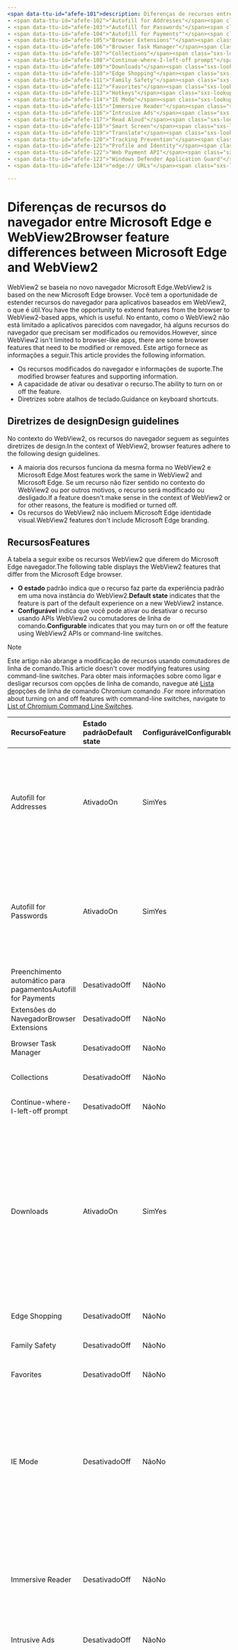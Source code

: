 ```yaml
---
<span data-ttu-id="afefe-101">description: Diferenças de recursos entre o título Microsoft Edge e WebView2: Diferenças de recursos entre o autor Microsoft Edge e WebView2: MSEdgeTeam ms.author: msedgedevrel ms.date: 05/06/2021 ms.topic: conceptual ms.prod: microsoft-edge ms.technology: webview keywords: IWebView2, IWebView2WebView, WebView2, webview, aplicativos wpf, wpf, edge, ICoreWebView2, ICoreWebView2Host, controle de navegador, html de borda no-loc:</span><span class="sxs-lookup"><span data-stu-id="afefe-101">description: Feature differences between Microsoft Edge and WebView2 title: Feature differences between Microsoft Edge and WebView2 author: MSEdgeTeam ms.author: msedgedevrel ms.date: 05/06/2021 ms.topic: conceptual ms.prod: microsoft-edge ms.technology: webview keywords: IWebView2, IWebView2WebView, WebView2, webview, wpf apps, wpf, edge, ICoreWebView2, ICoreWebView2Host, browser control, edge html no-loc:</span></span>
- <span data-ttu-id="afefe-102">"Autofill for Addresses"</span><span class="sxs-lookup"><span data-stu-id="afefe-102">"Autofill for Addresses"</span></span>
- <span data-ttu-id="afefe-103">"Autofill for Passwords"</span><span class="sxs-lookup"><span data-stu-id="afefe-103">"Autofill for Passwords"</span></span>
- <span data-ttu-id="afefe-104">"Autofill for Payments""</span><span class="sxs-lookup"><span data-stu-id="afefe-104">"Autofill for Payments""</span></span>
- <span data-ttu-id="afefe-105">"Browser Extensions""</span><span class="sxs-lookup"><span data-stu-id="afefe-105">"Browser Extensions""</span></span>
- <span data-ttu-id="afefe-106">"Browser Task Manager"</span><span class="sxs-lookup"><span data-stu-id="afefe-106">"Browser Task Manager"</span></span>
- <span data-ttu-id="afefe-107">"Collections"</span><span class="sxs-lookup"><span data-stu-id="afefe-107">"Collections"</span></span>
- <span data-ttu-id="afefe-108">"Continue-where-I-left-off prompt"</span><span class="sxs-lookup"><span data-stu-id="afefe-108">"Continue-where-I-left-off prompt"</span></span>
- <span data-ttu-id="afefe-109">"Downloads"</span><span class="sxs-lookup"><span data-stu-id="afefe-109">"Downloads"</span></span>
- <span data-ttu-id="afefe-110">"Edge Shopping"</span><span class="sxs-lookup"><span data-stu-id="afefe-110">"Edge Shopping"</span></span>
- <span data-ttu-id="afefe-111">"Family Safety"</span><span class="sxs-lookup"><span data-stu-id="afefe-111">"Family Safety"</span></span>
- <span data-ttu-id="afefe-112">"Favorites"</span><span class="sxs-lookup"><span data-stu-id="afefe-112">"Favorites"</span></span>
- <span data-ttu-id="afefe-113">"Hotkeys"</span><span class="sxs-lookup"><span data-stu-id="afefe-113">"Hotkeys"</span></span>
- <span data-ttu-id="afefe-114">"IE Mode"</span><span class="sxs-lookup"><span data-stu-id="afefe-114">"IE Mode"</span></span>
- <span data-ttu-id="afefe-115">"Immersive Reader"</span><span class="sxs-lookup"><span data-stu-id="afefe-115">"Immersive Reader"</span></span>
- <span data-ttu-id="afefe-116">"Intrusive Ads"</span><span class="sxs-lookup"><span data-stu-id="afefe-116">"Intrusive Ads"</span></span>
- <span data-ttu-id="afefe-117">"Read Aloud"</span><span class="sxs-lookup"><span data-stu-id="afefe-117">"Read Aloud"</span></span>
- <span data-ttu-id="afefe-118">"Smart Screen"</span><span class="sxs-lookup"><span data-stu-id="afefe-118">"Smart Screen"</span></span>
- <span data-ttu-id="afefe-119">"Translate"</span><span class="sxs-lookup"><span data-stu-id="afefe-119">"Translate"</span></span>
- <span data-ttu-id="afefe-120">"Tracking Prevention"</span><span class="sxs-lookup"><span data-stu-id="afefe-120">"Tracking Prevention"</span></span>
- <span data-ttu-id="afefe-121">"Profile and Identity"</span><span class="sxs-lookup"><span data-stu-id="afefe-121">"Profile and Identity"</span></span>
- <span data-ttu-id="afefe-122">"Web Payment API"</span><span class="sxs-lookup"><span data-stu-id="afefe-122">"Web Payment API"</span></span>
- <span data-ttu-id="afefe-123">"Windows Defender Application Guard"</span><span class="sxs-lookup"><span data-stu-id="afefe-123">"Windows Defender Application Guard"</span></span>
- <span data-ttu-id="afefe-124">"edge:// URLs"</span><span class="sxs-lookup"><span data-stu-id="afefe-124">"edge:// URLs"</span></span>

---
```

# <a name="browser-feature-differences-between-microsoft-edge-and-webview2"></a><span data-ttu-id="afefe-125">Diferenças de recursos do navegador entre Microsoft Edge e WebView2</span><span class="sxs-lookup"><span data-stu-id="afefe-125">Browser feature differences between Microsoft Edge and WebView2</span></span>  

<span data-ttu-id="afefe-126">WebView2 se baseia no novo navegador Microsoft Edge.</span><span class="sxs-lookup"><span data-stu-id="afefe-126">WebView2 is based on the new Microsoft Edge browser.</span></span>  <span data-ttu-id="afefe-127">Você tem a oportunidade de estender recursos do navegador para aplicativos baseados em WebView2, o que é útil.</span><span class="sxs-lookup"><span data-stu-id="afefe-127">You have the opportunity to extend features from the browser to WebView2-based apps, which is useful.</span></span>  <span data-ttu-id="afefe-128">No entanto, como o WebView2 não está limitado a aplicativos parecidos com navegador, há alguns recursos do navegador que precisam ser modificados ou removidos.</span><span class="sxs-lookup"><span data-stu-id="afefe-128">However, since WebView2 isn't limited to browser-like apps, there are some browser features that need to be modified or removed.</span></span>  <span data-ttu-id="afefe-129">Este artigo fornece as informações a seguir.</span><span class="sxs-lookup"><span data-stu-id="afefe-129">This article provides the following information.</span></span>  

*   <span data-ttu-id="afefe-130">Os recursos modificados do navegador e informações de suporte.</span><span class="sxs-lookup"><span data-stu-id="afefe-130">The modified browser features and supporting information.</span></span>   
*   <span data-ttu-id="afefe-131">A capacidade de ativar ou desativar o recurso.</span><span class="sxs-lookup"><span data-stu-id="afefe-131">The ability to turn on or off the feature.</span></span>  
*   <span data-ttu-id="afefe-132">Diretrizes sobre atalhos de teclado.</span><span class="sxs-lookup"><span data-stu-id="afefe-132">Guidance on keyboard shortcuts.</span></span>  
    
## <a name="design-guidelines"></a><span data-ttu-id="afefe-133">Diretrizes de design</span><span class="sxs-lookup"><span data-stu-id="afefe-133">Design guidelines</span></span>  

<span data-ttu-id="afefe-134">No contexto do WebView2, os recursos do navegador seguem as seguintes diretrizes de design.</span><span class="sxs-lookup"><span data-stu-id="afefe-134">In the context of WebView2, browser features adhere to the following design guidelines.</span></span>  

*   <span data-ttu-id="afefe-135">A maioria dos recursos funciona da mesma forma no WebView2 e Microsoft Edge.</span><span class="sxs-lookup"><span data-stu-id="afefe-135">Most features work the same in WebView2 and Microsoft Edge.</span></span>  <span data-ttu-id="afefe-136">Se um recurso não fizer sentido no contexto do WebView2 ou por outros motivos, o recurso será modificado ou desligado.</span><span class="sxs-lookup"><span data-stu-id="afefe-136">If a feature doesn't make sense in the context of WebView2 or for other reasons, the feature is modified or turned off.</span></span> 
*   <span data-ttu-id="afefe-137">Os recursos do WebView2 não incluem Microsoft Edge identidade visual.</span><span class="sxs-lookup"><span data-stu-id="afefe-137">WebView2 features don't include Microsoft Edge branding.</span></span>  
    
## <a name="features"></a><span data-ttu-id="afefe-138">Recursos</span><span class="sxs-lookup"><span data-stu-id="afefe-138">Features</span></span>  

<span data-ttu-id="afefe-139">A tabela a seguir exibe os recursos WebView2 que diferem do Microsoft Edge navegador.</span><span class="sxs-lookup"><span data-stu-id="afefe-139">The following table displays the WebView2 features that differ from the Microsoft Edge browser.</span></span>   

*   <span data-ttu-id="afefe-140">**O estado** padrão indica que o recurso faz parte da experiência padrão em uma nova instância do WebView2.</span><span class="sxs-lookup"><span data-stu-id="afefe-140">**Default state** indicates that the feature is part of the default experience on a new WebView2 instance.</span></span>  
*   <span data-ttu-id="afefe-141">**Configurável** indica que você pode ativar ou desativar o recurso usando APIs WebView2 ou comutadores de linha de comando.</span><span class="sxs-lookup"><span data-stu-id="afefe-141">**Configurable** indicates that you may turn on or off the feature using WebView2 APIs or command-line switches.</span></span>  
    
> [!NOTE]  
> <span data-ttu-id="afefe-142">Este artigo não abrange a modificação de recursos usando comutadores de linha de comando.</span><span class="sxs-lookup"><span data-stu-id="afefe-142">This article doesn't cover modifying features using command-line switches.</span></span>  <span data-ttu-id="afefe-143">Para obter mais informações sobre como ligar e desligar recursos com opções de linha de comando, navegue até [Lista de][PeterExperimentsChromiumCommandLineSwitches]opções de linha de comando Chromium comando .</span><span class="sxs-lookup"><span data-stu-id="afefe-143">For more information about turning on and off features with command-line switches, navigate to [List of Chromium Command Line Switches][PeterExperimentsChromiumCommandLineSwitches].</span></span>  
    
| <span data-ttu-id="afefe-144">Recurso</span><span class="sxs-lookup"><span data-stu-id="afefe-144">Feature</span></span> | <span data-ttu-id="afefe-145">Estado padrão</span><span class="sxs-lookup"><span data-stu-id="afefe-145">Default state</span></span> | <span data-ttu-id="afefe-146">Configurável</span><span class="sxs-lookup"><span data-stu-id="afefe-146">Configurable</span></span> | <span data-ttu-id="afefe-147">Detalhes</span><span class="sxs-lookup"><span data-stu-id="afefe-147">Details</span></span> |  
|:--- |:--- |:--- | :--- |  
| Autofill for Addresses | <span data-ttu-id="afefe-148">Ativado</span><span class="sxs-lookup"><span data-stu-id="afefe-148">On</span></span> | <span data-ttu-id="afefe-149">Sim</span><span class="sxs-lookup"><span data-stu-id="afefe-149">Yes</span></span> | <span data-ttu-id="afefe-150">Esse recurso é ligado por padrão, você pode autá-lo ou desativar usando APIs de Preenchimento Automático webView2.</span><span class="sxs-lookup"><span data-stu-id="afefe-150">This feature is turned on by default, you may turn it on or off using WebView2 Autofill APIs.</span></span>  |  
| Autofill for Passwords | <span data-ttu-id="afefe-151">Ativado</span><span class="sxs-lookup"><span data-stu-id="afefe-151">On</span></span> | <span data-ttu-id="afefe-152">Sim</span><span class="sxs-lookup"><span data-stu-id="afefe-152">Yes</span></span> | <span data-ttu-id="afefe-153">Esse recurso é ligado por padrão, você pode autá-lo ou desativar usando APIs de Preenchimento Automático webView2.</span><span class="sxs-lookup"><span data-stu-id="afefe-153">This feature is turned on by default, you may turn it on or off using WebView2 Autofill APIs.</span></span>  |  
| <span data-ttu-id="afefe-154">Preenchimento automático para pagamentos</span><span class="sxs-lookup"><span data-stu-id="afefe-154">Autofill for Payments</span></span> | <span data-ttu-id="afefe-155">Desativado</span><span class="sxs-lookup"><span data-stu-id="afefe-155">Off</span></span> | <span data-ttu-id="afefe-156">Não</span><span class="sxs-lookup"><span data-stu-id="afefe-156">No</span></span> | <span data-ttu-id="afefe-157">Esse recurso está desligado.</span><span class="sxs-lookup"><span data-stu-id="afefe-157">This feature is turned off.</span></span>  |  
| <span data-ttu-id="afefe-158">Extensões do Navegador</span><span class="sxs-lookup"><span data-stu-id="afefe-158">Browser Extensions</span></span> | <span data-ttu-id="afefe-159">Desativado</span><span class="sxs-lookup"><span data-stu-id="afefe-159">Off</span></span> | <span data-ttu-id="afefe-160">Não</span><span class="sxs-lookup"><span data-stu-id="afefe-160">No</span></span> | <span data-ttu-id="afefe-161">Esse recurso está desligado.</span><span class="sxs-lookup"><span data-stu-id="afefe-161">This feature is turned off.</span></span>  |  
| Browser Task Manager | <span data-ttu-id="afefe-162">Desativado</span><span class="sxs-lookup"><span data-stu-id="afefe-162">Off</span></span> | <span data-ttu-id="afefe-163">Não</span><span class="sxs-lookup"><span data-stu-id="afefe-163">No</span></span> | <span data-ttu-id="afefe-164">Esse recurso está desligado.</span><span class="sxs-lookup"><span data-stu-id="afefe-164">This feature is turned off.</span></span>  |  
| Collections | <span data-ttu-id="afefe-165">Desativado</span><span class="sxs-lookup"><span data-stu-id="afefe-165">Off</span></span> | <span data-ttu-id="afefe-166">Não</span><span class="sxs-lookup"><span data-stu-id="afefe-166">No</span></span> | <span data-ttu-id="afefe-167">Esse recurso está desligado.</span><span class="sxs-lookup"><span data-stu-id="afefe-167">This feature is turned off.</span></span>  |  
| Continue-where-I-left-off prompt | <span data-ttu-id="afefe-168">Desativado</span><span class="sxs-lookup"><span data-stu-id="afefe-168">Off</span></span> | <span data-ttu-id="afefe-169">Não</span><span class="sxs-lookup"><span data-stu-id="afefe-169">No</span></span> | <span data-ttu-id="afefe-170">Esse recurso está desligado.</span><span class="sxs-lookup"><span data-stu-id="afefe-170">This feature is turned off.</span></span>  |  
| Downloads | <span data-ttu-id="afefe-171">Ativado</span><span class="sxs-lookup"><span data-stu-id="afefe-171">On</span></span> | <span data-ttu-id="afefe-172">Sim</span><span class="sxs-lookup"><span data-stu-id="afefe-172">Yes</span></span> | <span data-ttu-id="afefe-173">WebView2 fornece uma API que permite personalizar a interface do usuário de download para manipular downloads.</span><span class="sxs-lookup"><span data-stu-id="afefe-173">WebView2 provides an API that allows you to customize the download UI to manipulate downloads.</span></span> <span data-ttu-id="afefe-174">Por exemplo, você pode bloquear, redirecionar, salvar, pausar e assim por diante.</span><span class="sxs-lookup"><span data-stu-id="afefe-174">For example, you can block, redirect, save, pause, and so on.</span></span>  <!--For more information, navigate to [download API][Webview2ReferenceDownloadApi].--> |  
| Edge Shopping | <span data-ttu-id="afefe-175">Desativado</span><span class="sxs-lookup"><span data-stu-id="afefe-175">Off</span></span> | <span data-ttu-id="afefe-176">Não</span><span class="sxs-lookup"><span data-stu-id="afefe-176">No</span></span> | <span data-ttu-id="afefe-177">Esse recurso está desligado.</span><span class="sxs-lookup"><span data-stu-id="afefe-177">This feature is turned off.</span></span>  |  
| Family Safety | <span data-ttu-id="afefe-178">Desativado</span><span class="sxs-lookup"><span data-stu-id="afefe-178">Off</span></span> | <span data-ttu-id="afefe-179">Não</span><span class="sxs-lookup"><span data-stu-id="afefe-179">No</span></span> | <span data-ttu-id="afefe-180">Esse recurso está desligado.</span><span class="sxs-lookup"><span data-stu-id="afefe-180">This feature is turned off.</span></span>  |  
| Favorites | <span data-ttu-id="afefe-181">Desativado</span><span class="sxs-lookup"><span data-stu-id="afefe-181">Off</span></span> | <span data-ttu-id="afefe-182">Não</span><span class="sxs-lookup"><span data-stu-id="afefe-182">No</span></span> | <span data-ttu-id="afefe-183">Esse recurso está desligado.</span><span class="sxs-lookup"><span data-stu-id="afefe-183">This feature is turned off.</span></span>  |  
| IE Mode | <span data-ttu-id="afefe-184">Desativado</span><span class="sxs-lookup"><span data-stu-id="afefe-184">Off</span></span> | <span data-ttu-id="afefe-185">Não</span><span class="sxs-lookup"><span data-stu-id="afefe-185">No</span></span> | <span data-ttu-id="afefe-186">Esse recurso está desligado.</span><span class="sxs-lookup"><span data-stu-id="afefe-186">This feature is turned off.</span></span> <span data-ttu-id="afefe-187">O WebView2 não dá suporte ao modo IE e tem diferenças de comportamento em comparação com o IE (como suporte a MHT ou BIN).</span><span class="sxs-lookup"><span data-stu-id="afefe-187">WebView2 doesn't support IE mode and has differences in behavior compared to IE (such as MHT or BIN support).</span></span> |  
| Immersive Reader | <span data-ttu-id="afefe-188">Desativado</span><span class="sxs-lookup"><span data-stu-id="afefe-188">Off</span></span> | <span data-ttu-id="afefe-189">Não</span><span class="sxs-lookup"><span data-stu-id="afefe-189">No</span></span> | <span data-ttu-id="afefe-190">Esse recurso depende da interface do usuário do navegador para interação.</span><span class="sxs-lookup"><span data-stu-id="afefe-190">This feature depends on the browser UI for interaction.</span></span>  <span data-ttu-id="afefe-191">Esse recurso está desligado.</span><span class="sxs-lookup"><span data-stu-id="afefe-191">This feature is turned off.</span></span>  |  
| Intrusive Ads | <span data-ttu-id="afefe-192">Desativado</span><span class="sxs-lookup"><span data-stu-id="afefe-192">Off</span></span> | <span data-ttu-id="afefe-193">Não</span><span class="sxs-lookup"><span data-stu-id="afefe-193">No</span></span> | <span data-ttu-id="afefe-194">Esse recurso está desligado.</span><span class="sxs-lookup"><span data-stu-id="afefe-194">This feature is turned off.</span></span>  |  
| <span data-ttu-id="afefe-195">Atalhos de teclado</span><span class="sxs-lookup"><span data-stu-id="afefe-195">Keyboard shortcuts</span></span> | <span data-ttu-id="afefe-196">Revisar detalhes</span><span class="sxs-lookup"><span data-stu-id="afefe-196">Review Details</span></span> | <span data-ttu-id="afefe-197">Revisar detalhes</span><span class="sxs-lookup"><span data-stu-id="afefe-197">Review Details</span></span> | <span data-ttu-id="afefe-198">Os atalhos de teclado que estão desligados por padrão não fazem sentido ou causam problemas no WebView2.</span><span class="sxs-lookup"><span data-stu-id="afefe-198">The keyboard shortcuts that are turned off by default either don't make sense or cause problems in WebView2.</span></span>  <span data-ttu-id="afefe-199">Você pode não ativar ou desativar esses atalhos.</span><span class="sxs-lookup"><span data-stu-id="afefe-199">You may not turn on or off these shortcuts.</span></span>  <span data-ttu-id="afefe-200">Em vez disso, você pode escutar uma combinação de teclas usando o `AcceleratorKeyPressed` evento e criar uma resposta personalizada, se necessário.</span><span class="sxs-lookup"><span data-stu-id="afefe-200">Instead, you may listen for a key combination using the `AcceleratorKeyPressed` event and create a custom response if needed.</span></span>  <span data-ttu-id="afefe-201">Para obter mais informações, navegue [até Informações adicionais de atalhos de teclado.](#additional-keyboard-shortcuts-information)</span><span class="sxs-lookup"><span data-stu-id="afefe-201">For more information, navigate to [Additional keyboard shortcuts information](#additional-keyboard-shortcuts-information).</span></span> |  
| <span data-ttu-id="afefe-202">Notificações por push</span><span class="sxs-lookup"><span data-stu-id="afefe-202">Push notifications</span></span> | <span data-ttu-id="afefe-203">Desativado</span><span class="sxs-lookup"><span data-stu-id="afefe-203">Off</span></span> | <span data-ttu-id="afefe-204">Não</span><span class="sxs-lookup"><span data-stu-id="afefe-204">No</span></span> | <span data-ttu-id="afefe-205">Esse recurso não é implementado no WebView2.</span><span class="sxs-lookup"><span data-stu-id="afefe-205">This feature is not implemented in WebView2.</span></span>  <span data-ttu-id="afefe-206">Para obter mais informações, navegue até Adicionar suporte à API de Notificação [html5 (#308)][GithubMicrosoftedgeWebview2feedbackIssues308].</span><span class="sxs-lookup"><span data-stu-id="afefe-206">For more information, navigate to [Add support for HTML5 Notification API (#308)][GithubMicrosoftedgeWebview2feedbackIssues308].</span></span> |  
| Read Aloud | <span data-ttu-id="afefe-207">Desativado</span><span class="sxs-lookup"><span data-stu-id="afefe-207">Off</span></span> | <span data-ttu-id="afefe-208">Não</span><span class="sxs-lookup"><span data-stu-id="afefe-208">No</span></span> | <span data-ttu-id="afefe-209">Esse recurso está desligado.</span><span class="sxs-lookup"><span data-stu-id="afefe-209">This feature is turned off.</span></span>  |  
| Smart Screen | <span data-ttu-id="afefe-210">Ativado</span><span class="sxs-lookup"><span data-stu-id="afefe-210">On</span></span>`*` | <span data-ttu-id="afefe-211">Não</span><span class="sxs-lookup"><span data-stu-id="afefe-211">No</span></span> | `*` <span data-ttu-id="afefe-212">A interface do usuário para esse recurso foi removida, no entanto, a funcionalidade subjacente ainda está disponível.</span><span class="sxs-lookup"><span data-stu-id="afefe-212">The UI for this feature has been removed, however the underlying functionality is still available.</span></span>  <span data-ttu-id="afefe-213">Além disso, você pode desativar Smart Screen usando uma opção de linha de comando.</span><span class="sxs-lookup"><span data-stu-id="afefe-213">Additionally, you may turn off Smart Screen using a command-line switch.</span></span>  |  
| Translate | <span data-ttu-id="afefe-214">Desativado</span><span class="sxs-lookup"><span data-stu-id="afefe-214">Off</span></span> | <span data-ttu-id="afefe-215">Não</span><span class="sxs-lookup"><span data-stu-id="afefe-215">No</span></span> | <span data-ttu-id="afefe-216">Esse recurso está desligado.</span><span class="sxs-lookup"><span data-stu-id="afefe-216">This feature is turned off.</span></span>  |  
| Tracking Prevention | <span data-ttu-id="afefe-217">Ativado</span><span class="sxs-lookup"><span data-stu-id="afefe-217">On</span></span>`*` | <span data-ttu-id="afefe-218">Não</span><span class="sxs-lookup"><span data-stu-id="afefe-218">No</span></span> | `*` <span data-ttu-id="afefe-219">A interface do usuário para esse recurso foi removida, no entanto, a funcionalidade subjacente ainda está disponível.</span><span class="sxs-lookup"><span data-stu-id="afefe-219">The UI for this feature has been removed, however the underlying functionality is still available.</span></span>  <span data-ttu-id="afefe-220">A prevenção de rastreamento sempre é definida como equilibrada.</span><span class="sxs-lookup"><span data-stu-id="afefe-220">Tracking prevention is always set to balanced.</span></span>|  
| Profile and Identity | <span data-ttu-id="afefe-221">Desativado</span><span class="sxs-lookup"><span data-stu-id="afefe-221">Off</span></span> | <span data-ttu-id="afefe-222">Não</span><span class="sxs-lookup"><span data-stu-id="afefe-222">No</span></span> | <span data-ttu-id="afefe-223">O recurso que sincroniza seus favoritos, cookies e assim por diante está desligado.</span><span class="sxs-lookup"><span data-stu-id="afefe-223">The feature that syncs your favorites, cookies, and so on, is turned off.</span></span>  |  
| Web Payment API | <span data-ttu-id="afefe-224">Desativado</span><span class="sxs-lookup"><span data-stu-id="afefe-224">Off</span></span> | <span data-ttu-id="afefe-225">Não</span><span class="sxs-lookup"><span data-stu-id="afefe-225">No</span></span> | <span data-ttu-id="afefe-226">Esse recurso está desligado.</span><span class="sxs-lookup"><span data-stu-id="afefe-226">This feature is turned off.</span></span>  | 
| Windows Defender Application Guard | <span data-ttu-id="afefe-227">Desativado</span><span class="sxs-lookup"><span data-stu-id="afefe-227">Off</span></span> | <span data-ttu-id="afefe-228">Não</span><span class="sxs-lookup"><span data-stu-id="afefe-228">No</span></span> | <span data-ttu-id="afefe-229">Esse recurso está desligado.</span><span class="sxs-lookup"><span data-stu-id="afefe-229">This feature is turned off.</span></span>  |  
| edge:// URLs | <span data-ttu-id="afefe-230">Revisar detalhes</span><span class="sxs-lookup"><span data-stu-id="afefe-230">Review Details</span></span> | <span data-ttu-id="afefe-231">Não</span><span class="sxs-lookup"><span data-stu-id="afefe-231">No</span></span> | <span data-ttu-id="afefe-232">Configurações para o Microsoft Edge navegador estão em `edge://` URLs.</span><span class="sxs-lookup"><span data-stu-id="afefe-232">Settings for the Microsoft Edge browser are on `edge://` URLs.</span></span>  <span data-ttu-id="afefe-233">Como a maioria dessas páginas da Web Microsoft Edge a identidade visual ou não faz sentido no contexto do WebView2, algumas dessas URLs são desligadas.</span><span class="sxs-lookup"><span data-stu-id="afefe-233">Because most of these webpages have Microsoft Edge branding or don't make sense within the context of WebView2, some of these URLs are turned off.</span></span>  <span data-ttu-id="afefe-234">Para obter mais informações, navegue até [URLs internas bloqueadas.](#blocked-internal-urls)</span><span class="sxs-lookup"><span data-stu-id="afefe-234">For more information, navigate to [Blocked internal URLs](#blocked-internal-urls).</span></span>  |  

## <a name="blocked-internal-urls"></a><span data-ttu-id="afefe-235">URLs internas bloqueadas</span><span class="sxs-lookup"><span data-stu-id="afefe-235">Blocked internal URLs</span></span>  

<span data-ttu-id="afefe-236">As páginas Microsoft Edge e as configurações do Google Chrome não estão disponíveis no WebView2.</span><span class="sxs-lookup"><span data-stu-id="afefe-236">The following Microsoft Edge and Google Chrome settings webpages aren't available in WebView2.</span></span>  

*   `chrome-search://local-ntp/local-ntp.html`  
*   `edge://application-guard-internals`  
*   `edge://apps`  
*   `edge://compat`  
*   `edge://extensions`  
*   `edge://favorites`  
*   `edge://help`  
*   `edge://management`  
*   `edge://network-error`  
*   `edge://new-tab-page`  
*   `edge://newtab`  
*   `edge://omnibox`  
*   `edge://settings`  
*   `edge://supervised-user-internals`  
*   `edge://version`  
    
## <a name="additional-keyboard-shortcuts-information"></a><span data-ttu-id="afefe-237">Informações adicionais de atalhos de teclado</span><span class="sxs-lookup"><span data-stu-id="afefe-237">Additional keyboard shortcuts information</span></span>  

<span data-ttu-id="afefe-238">Atalhos de teclado ou vinculações de teclas são suportados Microsoft Edge WebView2.</span><span class="sxs-lookup"><span data-stu-id="afefe-238">Keyboard shortcuts or key bindings are supported in Microsoft Edge and WebView2.</span></span>  <span data-ttu-id="afefe-239">Quando Microsoft Edge atualizações, as vinculações de teclas padrão podem mudar.</span><span class="sxs-lookup"><span data-stu-id="afefe-239">When Microsoft Edge updates, the default key bindings may change.</span></span>  <span data-ttu-id="afefe-240">Além disso, um atalho de teclado que está desligado por padrão pode ativar se o recurso agora tiver suporte no WebView2.</span><span class="sxs-lookup"><span data-stu-id="afefe-240">Furthermore, a keyboard shortcut that is turned off by default may turn on if the feature is now supported in WebView2.</span></span>  <span data-ttu-id="afefe-241">Para evitar alterações nos atalhos de teclado, você pode definir como , que desliga todas as teclas que acessam os recursos do navegador, mas mantém todos os atalhos básicos de edição de texto e movimento `AreBrowserAcceleratorKeysEnabled` `FALSE` ativas.</span><span class="sxs-lookup"><span data-stu-id="afefe-241">To avoid changes to your keyboard shortcuts, you may set `AreBrowserAcceleratorKeysEnabled` to `FALSE`, which turns off all keys that access browser features, but keeps all basic text-editing and movement shortcuts turned on.</span></span>  

<span data-ttu-id="afefe-242">A tabela a seguir lista os atalhos que estão sempre desligados no WebView2.</span><span class="sxs-lookup"><span data-stu-id="afefe-242">The following table lists the shortcuts that are always turned off in WebView2.</span></span>  <span data-ttu-id="afefe-243">Um caractere asterisco \( \) indica que o atalho não está desligado, mas o recurso que ele acessa está desligado ou não se aplica `*` ao WebView2.</span><span class="sxs-lookup"><span data-stu-id="afefe-243">An asterisk \(`*`\) character indicates that the shortcut isn't turned off, but the feature it accesses is turned off or doesn't apply to WebView2.</span></span>  

| <span data-ttu-id="afefe-244">Ação</span><span class="sxs-lookup"><span data-stu-id="afefe-244">Action</span></span> | <span data-ttu-id="afefe-245">Windows</span><span class="sxs-lookup"><span data-stu-id="afefe-245">Windows</span></span> |  
|:--- |:--- |  
| <span data-ttu-id="afefe-246">Adicionar ao</span><span class="sxs-lookup"><span data-stu-id="afefe-246">Add to</span></span> Favorites | `Ctrl`+`D` |  
| <span data-ttu-id="afefe-247">Adicionar Todas as Guias</span><span class="sxs-lookup"><span data-stu-id="afefe-247">Add All Tabs to</span></span> Favorites | `Ctrl`+`Shift`+`D` |  
| <span data-ttu-id="afefe-248">Local de foco</span><span class="sxs-lookup"><span data-stu-id="afefe-248">Focus Location</span></span> | `Ctrl`+`L, Alt`+`D` |  
| <span data-ttu-id="afefe-249">Colar e Ir</span><span class="sxs-lookup"><span data-stu-id="afefe-249">Paste and Go</span></span> | `Ctrl`+`Shift`+`L` |  
| <span data-ttu-id="afefe-250">Abrir Arquivo</span><span class="sxs-lookup"><span data-stu-id="afefe-250">Open File</span></span> | `Ctrl`+`O` |  
| Read Aloud `*` | `Ctrl`+`Shift`+`U` |  
| <span data-ttu-id="afefe-251">Captura da Web</span><span class="sxs-lookup"><span data-stu-id="afefe-251">Web Capture</span></span> `*` | `Ctrl`+`Shift`+`S` |  
| <span data-ttu-id="afefe-252">Barra lateral</span><span class="sxs-lookup"><span data-stu-id="afefe-252">Sidebar</span></span> `*` | `Ctrl`+`Shift`+`E` |  
| <span data-ttu-id="afefe-253">Salvar Página</span><span class="sxs-lookup"><span data-stu-id="afefe-253">Save Page</span></span> | `Ctrl`+`S` |  
| <span data-ttu-id="afefe-254">Selecione Última Guia</span><span class="sxs-lookup"><span data-stu-id="afefe-254">Select Last Tab</span></span> | `Ctrl`+`9` |  
| <span data-ttu-id="afefe-255">Selecionar Próxima Guia</span><span class="sxs-lookup"><span data-stu-id="afefe-255">Select Next Tab</span></span> | `Ctrl`+`Tab` |  
| <span data-ttu-id="afefe-256">Selecionar Guia Anterior</span><span class="sxs-lookup"><span data-stu-id="afefe-256">Select Previous Tab</span></span> | `Ctrl`+`Shift`+`Tab` |  
| <span data-ttu-id="afefe-257">Selecione Guia \(1 - 8\)</span><span class="sxs-lookup"><span data-stu-id="afefe-257">Select Tab \(1 - 8\)</span></span> | `Ctrl`+`(1-8)` |  
| <span data-ttu-id="afefe-258">Mostrar Favorites Barra</span><span class="sxs-lookup"><span data-stu-id="afefe-258">Show Favorites Bar</span></span> `*` | `Ctrl`+`Shift`+`B` |  
| <span data-ttu-id="afefe-259">Ajuda</span><span class="sxs-lookup"><span data-stu-id="afefe-259">Help</span></span> | `F1` |  
| <span data-ttu-id="afefe-260">Painel de Foco Próximo</span><span class="sxs-lookup"><span data-stu-id="afefe-260">Focus Next Pane</span></span> `*` | `F6` |  
| <span data-ttu-id="afefe-261">Painel Anterior de Foco</span><span class="sxs-lookup"><span data-stu-id="afefe-261">Focus Previous Pane</span></span> `*` | `Shift`+`F6` |  
| <span data-ttu-id="afefe-262">Navegação de caret</span><span class="sxs-lookup"><span data-stu-id="afefe-262">Caret Browsing</span></span> `*` | `F7` |  
| <span data-ttu-id="afefe-263">Modo de Leitura</span><span class="sxs-lookup"><span data-stu-id="afefe-263">Reading View</span></span> `*` | `F9` |  
| <span data-ttu-id="afefe-264">Barra de menus de foco</span><span class="sxs-lookup"><span data-stu-id="afefe-264">Focus Menu Bar</span></span> | `F10` |  
| <span data-ttu-id="afefe-265">Mostrar Menu Identidade</span><span class="sxs-lookup"><span data-stu-id="afefe-265">Show Identity Menu</span></span> `*` | `Ctrl`+`Shift`+`M` |  
| Browser Task Manager `*` | `Shift`+`Escape` |  
| <span data-ttu-id="afefe-266">Comentários de Borda</span><span class="sxs-lookup"><span data-stu-id="afefe-266">Edge Feedback</span></span> `*` | `Shift`+`Alt`+`I` |  
| <span data-ttu-id="afefe-267">Guia Mudo</span><span class="sxs-lookup"><span data-stu-id="afefe-267">Mute Tab</span></span> `*` | `Ctrl`+`M` |  
| <span data-ttu-id="afefe-268">Nova Janela Incógnita</span><span class="sxs-lookup"><span data-stu-id="afefe-268">New Incognito Window</span></span> | `Ctrl`+`Shift`+`N` |  
| <span data-ttu-id="afefe-269">Nova Guia</span><span class="sxs-lookup"><span data-stu-id="afefe-269">New Tab</span></span> | `Ctrl`+`T` |  
| <span data-ttu-id="afefe-270">Nova Janela</span><span class="sxs-lookup"><span data-stu-id="afefe-270">New Window</span></span> | `Ctrl`+`N` |  
| <span data-ttu-id="afefe-271">Restaurar a última guia fechada</span><span class="sxs-lookup"><span data-stu-id="afefe-271">Restore Last Closed Tab</span></span> | `Ctrl`+`Shift`+`T` |  
| <span data-ttu-id="afefe-272">Foco</span><span class="sxs-lookup"><span data-stu-id="afefe-272">Focus</span></span> Favorites | `Alt`+`Shift`+`B` |  
| <span data-ttu-id="afefe-273">Foco Pop-up Inativo</span><span class="sxs-lookup"><span data-stu-id="afefe-273">Focus Inactive Popup</span></span> | `Alt`+`Shift`+`A` |  
| <span data-ttu-id="afefe-274">Pesquisa de Foco</span><span class="sxs-lookup"><span data-stu-id="afefe-274">Focus Search</span></span> | `Ctrl`<span data-ttu-id="afefe-275">+`E`, `Ctrl`+`K`,</span><span class="sxs-lookup"><span data-stu-id="afefe-275">+`E`, `Ctrl`+`K`,</span></span> `Search Key` |  
| <span data-ttu-id="afefe-276">Guia Duplicado</span><span class="sxs-lookup"><span data-stu-id="afefe-276">Duplicate Tab</span></span> | `Ctrl`+`Shift`+`K` |  
| <span data-ttu-id="afefe-277">Barra de Ferramentas de Foco</span><span class="sxs-lookup"><span data-stu-id="afefe-277">Focus Toolbar</span></span> `*` | `Alt`+`Shift`+`T` |  
| <span data-ttu-id="afefe-278">Início</span><span class="sxs-lookup"><span data-stu-id="afefe-278">Home</span></span> | `Alt`<span data-ttu-id="afefe-279">+`Home`,</span><span class="sxs-lookup"><span data-stu-id="afefe-279">+`Home`,</span></span> `Browser Home Key` |  
| <span data-ttu-id="afefe-280">Mostrar Menu do aplicativo</span><span class="sxs-lookup"><span data-stu-id="afefe-280">Show App Menu</span></span> | `Alt`+`E, Alt`+`F` |  
| <span data-ttu-id="afefe-281">Mostrar</span><span class="sxs-lookup"><span data-stu-id="afefe-281">Show</span></span> Favorites | `Ctrl`+`Shift`+`O` |  
| <span data-ttu-id="afefe-282">Mostrar</span><span class="sxs-lookup"><span data-stu-id="afefe-282">Show</span></span> Downloads | `Ctrl`+`J` |  
| <span data-ttu-id="afefe-283">Mostrar Histórico</span><span class="sxs-lookup"><span data-stu-id="afefe-283">Show History</span></span> | `Ctrl`+`H` |  
| <span data-ttu-id="afefe-284">Mostrar Barra de Modo de Leitura</span><span class="sxs-lookup"><span data-stu-id="afefe-284">Show Reading Mode Bar</span></span> `*` | `Shift`+`Alt`+`R` |  
| <span data-ttu-id="afefe-285">Mostrar</span><span class="sxs-lookup"><span data-stu-id="afefe-285">Show</span></span> Collections `*` | `Ctrl`+`Shift`+`Y` |  

<span data-ttu-id="afefe-286">Os atalhos de teclado a seguir estão sempre desligados, exceto nas janelas que são exibidas quando `NewWindowRequested` o evento não é manipulado.</span><span class="sxs-lookup"><span data-stu-id="afefe-286">The following keyboard shortcuts are always turned off, except in windows that display when the `NewWindowRequested` event isn't handled.</span></span>

| <span data-ttu-id="afefe-287">Ação</span><span class="sxs-lookup"><span data-stu-id="afefe-287">Action</span></span> | <span data-ttu-id="afefe-288">Windows</span><span class="sxs-lookup"><span data-stu-id="afefe-288">Windows</span></span> |  
|:--- |:--- |  
| <span data-ttu-id="afefe-289">Guia Fechar</span><span class="sxs-lookup"><span data-stu-id="afefe-289">Close Tab</span></span> | `Ctrl`+`W, Ctrl`+`F4` |  
| <span data-ttu-id="afefe-290">Fechar Janela</span><span class="sxs-lookup"><span data-stu-id="afefe-290">Close Window</span></span> | `Ctrl`+`Shift`+`W` |  
| <span data-ttu-id="afefe-291">Tela inteira</span><span class="sxs-lookup"><span data-stu-id="afefe-291">Fullscreen</span></span> | `F11` |  

<span data-ttu-id="afefe-292">Se você definir `AreBrowserAcceleratorKeysEnabled` como , os seguintes `FALSE` atalhos de teclado adicionais serão desligados.</span><span class="sxs-lookup"><span data-stu-id="afefe-292">If you set `AreBrowserAcceleratorKeysEnabled` to `FALSE`, the following additional keyboard shortcuts are turned off.</span></span>  

| <span data-ttu-id="afefe-293">Ação</span><span class="sxs-lookup"><span data-stu-id="afefe-293">Action</span></span> | <span data-ttu-id="afefe-294">Windows</span><span class="sxs-lookup"><span data-stu-id="afefe-294">Windows</span></span> |  
|:--- |:--- |  
| <span data-ttu-id="afefe-295">Parar</span><span class="sxs-lookup"><span data-stu-id="afefe-295">Stop</span></span> | `Escape` |  
| <span data-ttu-id="afefe-296">Encontrar na página</span><span class="sxs-lookup"><span data-stu-id="afefe-296">Find on Page</span></span> | `Ctrl`+`F` |  
| <span data-ttu-id="afefe-297">Find Next</span><span class="sxs-lookup"><span data-stu-id="afefe-297">Find Next</span></span> | `Ctrl`+`G` |  
| <span data-ttu-id="afefe-298">Encontrar Anterior</span><span class="sxs-lookup"><span data-stu-id="afefe-298">Find Previous</span></span> | `Ctrl`+`Shift`+`G` |  
| <span data-ttu-id="afefe-299">Print</span><span class="sxs-lookup"><span data-stu-id="afefe-299">Print</span></span> | `Ctrl`+`P` |  
| <span data-ttu-id="afefe-300">Atualizar</span><span class="sxs-lookup"><span data-stu-id="afefe-300">Refresh</span></span> | `Ctrl`<span data-ttu-id="afefe-301">+`R`, `F5`,</span><span class="sxs-lookup"><span data-stu-id="afefe-301">+`R`, `F5`,</span></span> `Reload Key` |  
| <span data-ttu-id="afefe-302">Atualizar sem cache</span><span class="sxs-lookup"><span data-stu-id="afefe-302">Refresh Without Cache</span></span> | `Ctrl`<span data-ttu-id="afefe-303">+`Shift`+`R`, `Ctrl`+`F5`, `Shift`+`F5`, `Ctrl`+`Refresh`, `Shift`+</span><span class="sxs-lookup"><span data-stu-id="afefe-303">+`Shift`+`R`, `Ctrl`+`F5`, `Shift`+`F5`, `Ctrl`+`Refresh`, `Shift`+</span></span>`Refresh` |  
| <span data-ttu-id="afefe-304">Diminuir o zoom</span><span class="sxs-lookup"><span data-stu-id="afefe-304">Zoom Out</span></span> | `Ctrl`+`-` |  
| <span data-ttu-id="afefe-305">Ampliar</span><span class="sxs-lookup"><span data-stu-id="afefe-305">Zoom In</span></span> | `Ctrl`+`+` |  
| <span data-ttu-id="afefe-306">Redefinir Zoom</span><span class="sxs-lookup"><span data-stu-id="afefe-306">Reset Zoom</span></span> | `Ctrl`+`0` |  
| <span data-ttu-id="afefe-307">Find Next</span><span class="sxs-lookup"><span data-stu-id="afefe-307">Find Next</span></span> | `F3` |  
| <span data-ttu-id="afefe-308">Encontrar Anterior</span><span class="sxs-lookup"><span data-stu-id="afefe-308">Find Previous</span></span> | `Shift`+`F3` |  
| <span data-ttu-id="afefe-309">Voltar</span><span class="sxs-lookup"><span data-stu-id="afefe-309">Back</span></span> | `Alt`+`Left, Browser Back Key` |  
| <span data-ttu-id="afefe-310">Avançar</span><span class="sxs-lookup"><span data-stu-id="afefe-310">Forward</span></span> | `Alt`<span data-ttu-id="afefe-311">+`Right`,</span><span class="sxs-lookup"><span data-stu-id="afefe-311">+`Right`,</span></span> `Browser Forward Key` |  
| <span data-ttu-id="afefe-312">Print</span><span class="sxs-lookup"><span data-stu-id="afefe-312">Print</span></span> | `Ctrl`+`P` |  
| <span data-ttu-id="afefe-313">Abrir / Fechar DevTools</span><span class="sxs-lookup"><span data-stu-id="afefe-313">Open / Close DevTools</span></span> | `Ctrl`+`Shift`+`I` |  
| <span data-ttu-id="afefe-314">Abrir Console do DevTools</span><span class="sxs-lookup"><span data-stu-id="afefe-314">Open DevTools Console</span></span> | `Ctrl`+`Shift`+`J` |  
| <span data-ttu-id="afefe-315">Abrir DevTools Inspect</span><span class="sxs-lookup"><span data-stu-id="afefe-315">Open DevTools Inspect</span></span> | `Ctrl`+`Shift`+`C` |  

> [!Note] 
> <span data-ttu-id="afefe-316">Para personalizar qualquer uma das teclas individualmente, use o [evento AcceleratorKeyPressed.][DotnetApiMicrosoftWebWebview2CoreCorewebview2controllerAcceleratorkeypressedViewWebview2Dotnet1077444]</span><span class="sxs-lookup"><span data-stu-id="afefe-316">To customize any of the keys individually, use the [AcceleratorKeyPressed][DotnetApiMicrosoftWebWebview2CoreCorewebview2controllerAcceleratorkeypressedViewWebview2Dotnet1077444] event.</span></span>  

## <a name="getting-in-touch-with-the-microsoft-edge-webview2-team"></a><span data-ttu-id="afefe-317">Entrar em contato com a equipe Microsoft Edge WebView2</span><span class="sxs-lookup"><span data-stu-id="afefe-317">Getting in touch with the Microsoft Edge WebView2 team</span></span>  

[!INCLUDE [contact WebView2 team note](../includes/contact-webview-team-note.md)]  

<!-- links -->  

<!--[Webview2ReferenceDownloadApi]: ./download-api.md "download API | Microsoft Docs"  -->  

[DotnetApiMicrosoftWebWebview2CoreCorewebview2controllerAcceleratorkeypressedViewWebview2Dotnet1077444]: /dotnet/api/microsoft.web.webview2.core.corewebview2controller.acceleratorkeypressed?view=webview2-dotnet-1.0.774.44&preserve-view=true "Evento CoreWebView2Controller.AcceleratorKeyPressed | Microsoft Docs"  

[DevtoolsShortcutsIndex]: ../../devtools-guide-chromium/shortcuts/index.md "Microsoft Edge Atalhos de teclado do DevTools | Microsoft Docs"  

[GithubMicrosoftedgeWebview2feedbackIssues308]: https://github.com/MicrosoftEdge/WebView2Feedback/issues/308 "Adicionar suporte para a API de Notificação de HTML5 (#308) | GitHub"  

[PeterExperimentsChromiumCommandLineSwitches]: https://peter.sh/experiments/chromium-command-line-switches "Lista de opções Chromium linha de comando | Pedro Beverloo"  
